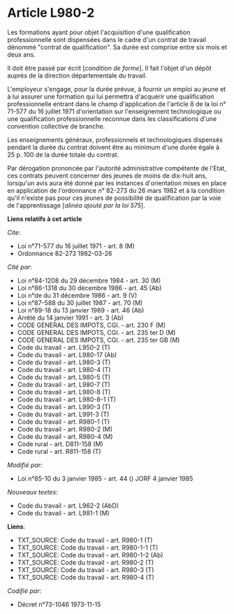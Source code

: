 # Article L980-2

Les formations ayant pour objet l'acquisition d'une qualification professionnelle sont dispensées dans le cadre d'un contrat
de travail dénommé "contrat de qualification". Sa durée est comprise entre six mois et deux ans.

Il doit être passé par écrit [*condition de forme*]. Il fait l'objet d'un dépôt auprès de la direction départementale du
travail.

L'employeur s'engage, pour la durée prévue, à fournir un emploi au jeune et à lui assurer une formation qui lui permettra
d'acquérir une qualification professionnelle entrant dans le champ d'application de l'article 8 de la loi n° 71-577 du 16
juillet 1971 d'orientation sur l'enseignement technologique ou une qualification professionnelle reconnue dans les
classifications d'une convention collective de branche.

Les enseignements généraux, professionnels et technologiques dispensés pendant la durée du contrat doivent être au minimum
d'une durée égale à 25 p. 100 de la durée totale du contrat.

Par dérogation prononcée par l'autorité administrative compétente de l'Etat, ces contrats peuvent concerner des jeunes de
moins de dix-huit ans, lorsqu'un avis aura été donné par les instances d'orientation mises en place en application de
l'ordonnance n° 82-273 du 26 mars 1982 et à la condition qu'il n'existe pas pour ces jeunes de possibilité de qualification
par la voie de l'apprentissage [*alinéa ajouté par la loi 575*].

**Liens relatifs à cet article**

_Cite_:

  - Loi n°71-577 du 16 juillet 1971 - art. 8 (M)
  - Ordonnance 82-273 1982-03-26

_Cité par_:

  - Loi n°84-1208 du 29 décembre 1984 - art. 30 (M)
  - Loi n°86-1318 du 30 décembre 1986 - art. 45 (Ab)
  - Loi n°de du 31 décembre 1986 - art. 9 (V)
  - Loi n°87-588 du 30 juillet 1987 - art. 70 (M)
  - Loi n°89-18 du 13 janvier 1989 - art. 46 (Ab)
  - Arrêté du 14 janvier 1991 - art. 3 (Ab)
  - CODE GENERAL DES IMPOTS, CGI. - art. 230 F (M)
  - CODE GENERAL DES IMPOTS, CGI. - art. 235 ter D (M)
  - CODE GENERAL DES IMPOTS, CGI. - art. 235 ter GB (M)
  - Code du travail - art. L950-2 (T)
  - Code du travail - art. L980-17 (Ab)
  - Code du travail - art. L980-3 (T)
  - Code du travail - art. L980-4 (T)
  - Code du travail - art. L980-5 (T)
  - Code du travail - art. L980-7 (T)
  - Code du travail - art. L980-8 (T)
  - Code du travail - art. L980-8-1 (T)
  - Code du travail - art. L990-3 (T)
  - Code du travail - art. L991-3 (T)
  - Code du travail - art. R980-1 (T)
  - Code du travail - art. R980-2 (M)
  - Code du travail - art. R980-4 (M)
  - Code rural - art. D811-158 (M)
  - Code rural - art. R811-158 (T)

_Modifié par_:

  - Loi n°85-10 du 3 janvier 1985 - art. 44 () JORF 4 janvier 1985

_Nouveaux textes_:

  - Code du travail - art. L962-2 (AbD)
  - Code du travail - art. L981-1 (M)

**Liens**:

  - TXT_SOURCE: Code du travail - art. R980-1 (T)
  - TXT_SOURCE: Code du travail - art. R980-1-1 (T)
  - TXT_SOURCE: Code du travail - art. R980-1-2 (Ab)
  - TXT_SOURCE: Code du travail - art. R980-2 (T)
  - TXT_SOURCE: Code du travail - art. R980-3 (T)
  - TXT_SOURCE: Code du travail - art. R980-4 (T)

_Codifié par_:

  - Décret n°73-1046 1973-11-15
